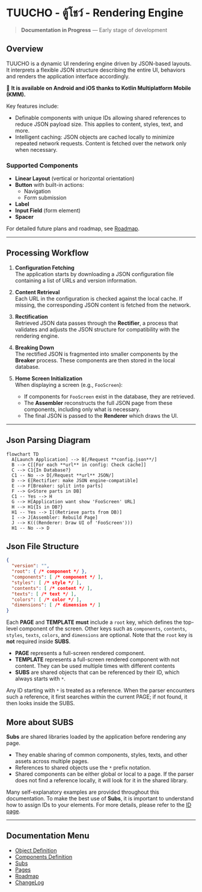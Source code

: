 # TUUCHO - ตู้โชว์ - Rendering Engine

> **Documentation in Progress** — Early stage of development


## Overview

TUUCHO is a dynamic UI rendering engine driven by JSON-based layouts. It interprets a flexible JSON structure describing the entire UI, behaviors and renders the application interface accordingly.

🚀 **It is available on Android and iOS thanks to Kotlin Multiplatform Mobile (KMM).**

Key features include:

- Definable components with unique IDs allowing shared references to reduce JSON payload size. This applies to content, styles, text, and more.
- Intelligent caching: JSON objects are cached locally to minimize repeated network requests. Content is fetched over the network only when necessary.

### Supported Components

- **Linear Layout** (vertical or horizontal orientation)
- **Button** with built-in actions:
    - Navigation
    - Form submission
- **Label**
- **Input Field** (form element)
- **Spacer**

For detailed future plans and roadmap, see [Roadmap](roadmap.md).

---

## Processing Workflow

1. **Configuration Fetching**  
   The application starts by downloading a JSON configuration file containing a list of URLs and version information.

2. **Content Retrieval**  
   Each URL in the configuration is checked against the local cache. If missing, the corresponding JSON content is fetched from the network.

3. **Rectification**  
   Retrieved JSON data passes through the **Rectifier**, a process that validates and adjusts the JSON structure for compatibility with the rendering engine.

4. **Breaking Down**  
   The rectified JSON is fragmented into smaller components by the **Breaker** process. These components are then stored in the local database.

5. **Home Screen Initialization**  
   When displaying a screen (e.g., `FooScreen`):
   - If components for `FooScreen` exist in the database, they are retrieved.
   - The **Assembler** reconstructs the full JSON page from these components, including only what is necessary.
   - The final JSON is passed to the **Renderer** which draws the UI.

---

## Json Parsing Diagram

```mermaid
flowchart TD
  A[Launch Application] --> B[/Request **config.json**/]
  B --> C[[For each **url** in config: Check cache]]
  C --> C1{In Database?}
  C1 -- No --> D[/Request **url** JSON/]
  D --> E[Rectifier: make JSON engine-compatible]
  E --> F[Breaker: split into parts]
  F --> G>Store parts in DB]
  C1 -- Yes --> H
  G --> H[Application want show 'FooScreen' URL]
  H --> H1{Is in DB?}
  H1 -- Yes --> I[(Retrieve parts from DB)]
  I --> J[Assembler: Rebuild Page]
  J --> K(((Renderer: Draw UI of 'FooScreen')))
  H1 -- No --> D
```

## Json File Structure

```json
{
  "version": "",
  "root": { /* component */ },
  "components": [ /* component */ ],
  "styles": [ /* style */ ],
  "contents": [ /* content */ ],
  "texts": [ /* text */ ],
  "colors": [ /* color */ ],
  "dimensions": [ /* dimension */ ]
}
```

Each **PAGE** and **TEMPLATE** **must** include a `root` key, which defines the top-level component of the screen. Other keys such as `components`, `contents`, `styles`, `texts`, `colors`, and `dimensions` are optional. Note that the `root` key is **not** required inside **SUBS**.

- **PAGE** represents a full-screen rendered component.
- **TEMPLATE** represents a full-screen rendered component with not content. They can be used multiple times with different contents
- **SUBS** are shared objects that can be referenced by their ID, which always starts with `*`.

Any ID starting with `*` is treated as a reference. When the parser encounters such a reference, it first searches within the current PAGE; if not found, it then looks inside the SUBS.

## More about SUBS

**Subs** are shared libraries loaded by the application before rendering any page.

- They enable sharing of common components, styles, texts, and other assets across multiple pages.
- References to shared objects use the `*` prefix notation.
- Shared components can be either global or local to a page. If the parser does not find a reference locally, it will look for it in the shared library.

Many self-explanatory examples are provided throughout this documentation. To make the best use of **Subs**, it is important to understand how to assign IDs to your elements. For more details, please refer to the [ID page](object-definition/id.md).

---

## Documentation Menu

- [Object Definition](object-definition/index.md)
- [Components Definition](components-definition/index.md)
- [Subs](config/subs.md)
- [Pages](pages-definition/index.md)
- [Roadmap](roadmap.md)
- [ChangeLog](changelog.md)
